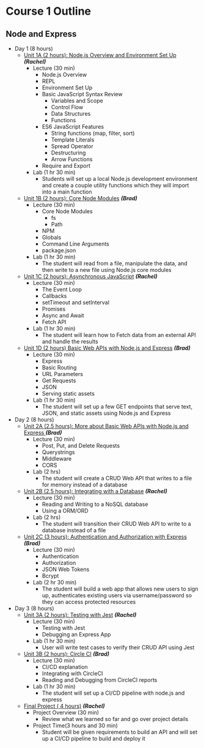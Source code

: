 # Course 1 Outline


## Node and Express 



*   Day 1 (8 hours)
    *   [Unit 1A (2 hours): Node.js Overview and Environment Set Up](Unit-1A.md) **_(Rachel)_**
        *   Lecture (30 min)
            *   Node.js Overview
            *   REPL
            *   Environment Set Up
            *   Basic JavaScript Syntax Review
                *   Variables and Scope
                *   Control Flow
                *   Data Structures
                *   Functions
            *   ES6 JavaScript Features
                *   String functions (map, filter, sort)
                *   Template Literals
                *   Spread Operator
                *   Destructuring
                *   Arrow Functions
            *   Require and Export
        *   Lab (1 hr 30 min)
            *   Students will set up a local Node.js development environment and create a couple utility functions which they will import into a main function
    *   [Unit 1B (2 hours): Core Node Modules](https://drive.google.com/file/d/1wt2rZ-5g1nOg0x6SqBSYkD1Cv_c2KE7_/view?usp=sharing) **_(Brad)_**
        *   Lecture (30 min)
            *   Core Node Modules
                *   fs
                *   Path
            *   NPM
            *   Globals 
            *   Command Line Arguments
            *   package.json
        *   Lab (1 hr 30 min)
            *   The student will read from a file, manipulate the data, and then write to a new file using Node.js core modules
    *   [Unit 1C (2 hours): Asynchronous JavaScript](https://drive.google.com/file/d/1hD6eoYd8lZDH_kmNwSuOGvhuWK0ZvwOx/view?usp=sharing) **_(Rachel)_**
        *   Lecture (30 min)
            *   The Event Loop
            *   Callbacks
            *   setTimeout and setInterval
            *   Promises
            *   Async and Await
            *   Fetch API
        *   Lab (1 hr 30 min)
            *   The student will learn how to Fetch data from an external API and handle the results
    *   [Unit 1D (2 hours) Basic Web APIs with Node.js and Express](https://drive.google.com/file/d/10VNbAkactmyWzHOS42gMNarSlG4tpv8b/view?usp=sharing) **_(Brad)_**
        *   Lecture (30 min)
            *   Express
            *   Basic Routing
            *   URL Parameters
            *   Get Requests
            *   JSON
            *   Serving static assets
        *   Lab (1 hr 30 min)
            *   The student will set up a few GET endpoints that serve text, JSON, and static assets using Node.js and Express
*   Day 2 (8 hours)
    *   [Unit 2A (2.5 hours): More about Basic Web APIs with Node.js and Express ](https://drive.google.com/file/d/1syOWlIq8xoe188fGxgQbpWQ44W7zaFU3/view?usp=sharing)**_(Brad)_**
        *   Lecture (30 min)
            *   Post, Put, and Delete Requests
            *   Querystrings
            *   Middleware
            *   CORS
        *   Lab (2 hrs)
            *   The student will create a CRUD Web API that writes to a file for memory instead of a database
    *   [Unit 2B (2.5 hours): Integrating with a Database](https://drive.google.com/file/d/1gUMQ-NoPrc2pUGeqGZnG89ee2FW2KaZ0/view?usp=sharing) **_(Rachel)_**
        *   Lecture (30 min)
            *   Reading and Writing to a NoSQL database
            *   Using a ORM/ORD
        *   Lab (2 hrs)
            *   The student will transition their CRUD Web API to write to a database instead of a file
    *   [Unit 2C (3 hours): Authentication and Authorization with Express](https://drive.google.com/file/d/17ltn8UWKECay50taaVp6L19AGEddagPs/view?usp=sharing) **_(Brad)_**
        *   Lecture (30 min)
            *   Authentication
            *   Authorization
            *   JSON Web Tokens
            *   Bcrypt
        *   Lab (2 hr 30 min)
            *   The student will build a web app that allows new users to sign up, authenticates existing users via username/password so they can access protected resources
*   Day 3 (8 hours)
    *   [Unit 3A (2 hours): Testing with Jest](https://drive.google.com/file/d/1INBl-t783rp_MZ75j490o5R_wItgm9cd/view?usp=sharing) **_(Rachel)_**
        *   Lecture (30 min)
            *   Testing with Jest 
            *   Debugging an Express App
        *   Lab (1 hr 30 min)
            *   User will write test cases to verify their CRUD API using Jest
    *   [Unit 3B (2 hours): Circle CI](https://drive.google.com/file/d/1RxY_fzYo31eAkIQIqj1UI3lrz81OMvT5/view?usp=sharing) **_(Brad)_**
        *   Lecture (30 min)
            *   CI/CD explanation
            *   Integrating with CircleCI
            *   Reading and Debugging from CircleCI reports
        *   Lab (1 hr 30 min)
            *   The student will set up a CI/CD pipeline with node.js and express
    *   [Final Project ( 4 hours)](https://drive.google.com/file/d/1Os4mqzWqCDVFOOIAn6TK_CVpfbfPPEQI/view?usp=sharing) **_(Rachel)_**
        *   Project Overview (30 min)
            *   Review what we learned so far and go over project details
        *   Project Time(3 hours and 30 min)
            *   Student will be given requirements to build an API and will set up a CI/CD pipeline to build and deploy it
